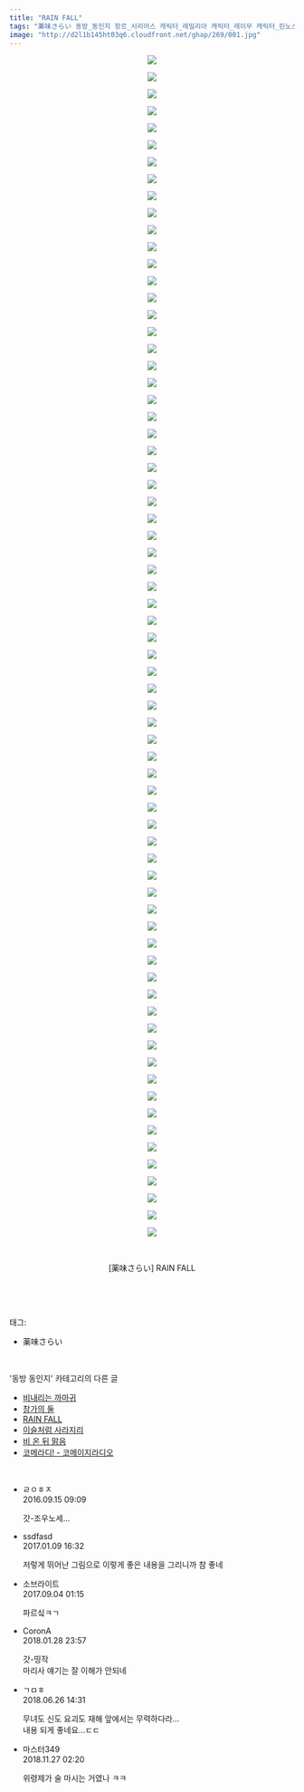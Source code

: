 ```yaml
---
title: "RAIN FALL"
tags: "薬味さらい 동방_동인지 장르_시리어스 캐릭터_레밀리아 캐릭터_레이무 캐릭터_린노스케 캐릭터_마리사 캐릭터_메이링 캐릭터_모미지 캐릭터_모코우 캐릭터_무라사 캐릭터_미코 캐릭터_사나에 캐릭터_사쿠야 캐릭터_세이가 캐릭터_쇼 캐릭터_스와코 캐릭터_스이카 캐릭터_시키에이키 캐릭터_아야 캐릭터_아큐 캐릭 터_앨리스 캐릭터_야마메 캐릭터_에이린 캐릭터_유카리 캐릭터_이치린 캐릭터_카구야 캐릭터_케이네 캐릭터_코마치 캐릭터_텐시 캐릭터_토지코 캐릭터_파르시 캐릭터_파츄리 캐릭터_하타테 캐릭터_후토 캐릭터_히지리"
image: "http://d2l1b145ht03q6.cloudfront.net/ghap/269/001.jpg"
---
```

<div class="article">
<p style="text-align: center; clear: none; float: none;"><img src="{{ site.imgserver1 }}/ghap/269/001.jpg"/></p>
<p style="text-align: center; clear: none; float: none;"><img src="{{ site.imgserver1 }}/ghap/269/002.jpg"/></p>
<p style="text-align: center; clear: none; float: none;"><img src="{{ site.imgserver1 }}/ghap/269/003.jpg"/></p>
<p style="text-align: center; clear: none; float: none;"><img src="{{ site.imgserver1 }}/ghap/269/004.jpg"/></p>
<p style="text-align: center; clear: none; float: none;"><img src="{{ site.imgserver1 }}/ghap/269/005.jpg"/></p>
<p style="text-align: center; clear: none; float: none;"><img src="{{ site.imgserver1 }}/ghap/269/006.jpg"/></p>
<p style="text-align: center; clear: none; float: none;"><img src="{{ site.imgserver1 }}/ghap/269/007.jpg"/></p>
<p style="text-align: center; clear: none; float: none;"><img src="{{ site.imgserver1 }}/ghap/269/008.jpg"/></p>
<p style="text-align: center; clear: none; float: none;"><img src="{{ site.imgserver1 }}/ghap/269/009.jpg"/></p>
<p style="text-align: center; clear: none; float: none;"><img src="{{ site.imgserver1 }}/ghap/269/010.jpg"/></p>
<p style="text-align: center; clear: none; float: none;"><img src="{{ site.imgserver1 }}/ghap/269/011.jpg"/></p>
<p style="text-align: center; clear: none; float: none;"><img src="{{ site.imgserver1 }}/ghap/269/012.jpg"/></p>
<p style="text-align: center; clear: none; float: none;"><img src="{{ site.imgserver1 }}/ghap/269/013.jpg"/></p>
<p style="text-align: center; clear: none; float: none;"><img src="{{ site.imgserver1 }}/ghap/269/014.jpg"/></p>
<p style="text-align: center; clear: none; float: none;"><img src="{{ site.imgserver1 }}/ghap/269/015.jpg"/></p>
<p style="text-align: center; clear: none; float: none;"><img src="{{ site.imgserver1 }}/ghap/269/016.jpg"/></p>
<p style="text-align: center; clear: none; float: none;"><img src="{{ site.imgserver1 }}/ghap/269/017.jpg"/></p>
<p style="text-align: center; clear: none; float: none;"><img src="{{ site.imgserver1 }}/ghap/269/018.jpg"/></p>
<p style="text-align: center; clear: none; float: none;"><img src="{{ site.imgserver1 }}/ghap/269/019.jpg"/></p>
<p style="text-align: center; clear: none; float: none;"><img src="{{ site.imgserver1 }}/ghap/269/020.jpg"/></p>
<p style="text-align: center; clear: none; float: none;"><img src="{{ site.imgserver1 }}/ghap/269/021.jpg"/></p>
<p style="text-align: center; clear: none; float: none;"><img src="{{ site.imgserver1 }}/ghap/269/022.jpg"/></p>
<p style="text-align: center; clear: none; float: none;"><img src="{{ site.imgserver1 }}/ghap/269/023.jpg"/></p>
<p style="text-align: center; clear: none; float: none;"><img src="{{ site.imgserver1 }}/ghap/269/024.jpg"/></p>
<p style="text-align: center; clear: none; float: none;"><img src="{{ site.imgserver1 }}/ghap/269/025.jpg"/></p>
<p style="text-align: center; clear: none; float: none;"><img src="{{ site.imgserver1 }}/ghap/269/026.jpg"/></p>
<p style="text-align: center; clear: none; float: none;"><img src="{{ site.imgserver1 }}/ghap/269/027.jpg"/></p>
<p style="text-align: center; clear: none; float: none;"><img src="{{ site.imgserver1 }}/ghap/269/028.jpg"/></p>
<p style="text-align: center; clear: none; float: none;"><img src="{{ site.imgserver1 }}/ghap/269/029.jpg"/></p>
<p style="text-align: center; clear: none; float: none;"><img src="{{ site.imgserver1 }}/ghap/269/030.jpg"/></p>
<p style="text-align: center; clear: none; float: none;"><img src="{{ site.imgserver1 }}/ghap/269/031.jpg"/></p>
<p style="text-align: center; clear: none; float: none;"><img src="{{ site.imgserver1 }}/ghap/269/032.jpg"/></p>
<p style="text-align: center; clear: none; float: none;"><img src="{{ site.imgserver1 }}/ghap/269/033.jpg"/></p>
<p style="text-align: center; clear: none; float: none;"><img src="{{ site.imgserver1 }}/ghap/269/034.jpg"/></p>
<p style="text-align: center; clear: none; float: none;"><img src="{{ site.imgserver1 }}/ghap/269/035.jpg"/></p>
<p style="text-align: center; clear: none; float: none;"><img src="{{ site.imgserver1 }}/ghap/269/036.jpg"/></p>
<p style="text-align: center; clear: none; float: none;"><img src="{{ site.imgserver1 }}/ghap/269/037.jpg"/></p>
<p style="text-align: center; clear: none; float: none;"><img src="{{ site.imgserver1 }}/ghap/269/038.jpg"/></p>
<p style="text-align: center; clear: none; float: none;"><img src="{{ site.imgserver1 }}/ghap/269/039.jpg"/></p>
<p style="text-align: center; clear: none; float: none;"><img src="{{ site.imgserver1 }}/ghap/269/040.jpg"/></p>
<p style="text-align: center; clear: none; float: none;"><img src="{{ site.imgserver1 }}/ghap/269/041.jpg"/></p>
<p style="text-align: center; clear: none; float: none;"><img src="{{ site.imgserver1 }}/ghap/269/042.jpg"/></p>
<p style="text-align: center; clear: none; float: none;"><img src="{{ site.imgserver1 }}/ghap/269/043.jpg"/></p>
<p style="text-align: center; clear: none; float: none;"><img src="{{ site.imgserver1 }}/ghap/269/044.jpg"/></p>
<p style="text-align: center; clear: none; float: none;"><img src="{{ site.imgserver1 }}/ghap/269/045.jpg"/></p>
<p style="text-align: center; clear: none; float: none;"><img src="{{ site.imgserver1 }}/ghap/269/046.jpg"/></p>
<p style="text-align: center; clear: none; float: none;"><img src="{{ site.imgserver1 }}/ghap/269/047.jpg"/></p>
<p style="text-align: center; clear: none; float: none;"><img src="{{ site.imgserver1 }}/ghap/269/048.jpg"/></p>
<p style="text-align: center; clear: none; float: none;"><img src="{{ site.imgserver1 }}/ghap/269/049.jpg"/></p>
<p style="text-align: center; clear: none; float: none;"><img src="{{ site.imgserver1 }}/ghap/269/050.jpg"/></p>
<p style="text-align: center; clear: none; float: none;"><img src="{{ site.imgserver1 }}/ghap/269/051.jpg"/></p>
<p style="text-align: center; clear: none; float: none;"><img src="{{ site.imgserver1 }}/ghap/269/052.jpg"/></p>
<p style="text-align: center; clear: none; float: none;"><img src="{{ site.imgserver1 }}/ghap/269/053.jpg"/></p>
<p style="text-align: center; clear: none; float: none;"><img src="{{ site.imgserver1 }}/ghap/269/054.jpg"/></p>
<p style="text-align: center; clear: none; float: none;"><img src="{{ site.imgserver1 }}/ghap/269/055.jpg"/></p>
<p style="text-align: center; clear: none; float: none;"><img src="{{ site.imgserver1 }}/ghap/269/056.jpg"/></p>
<p style="text-align: center; clear: none; float: none;"><img src="{{ site.imgserver1 }}/ghap/269/057.jpg"/></p>
<p style="text-align: center; clear: none; float: none;"><img src="{{ site.imgserver1 }}/ghap/269/058.jpg"/></p>
<p style="text-align: center; clear: none; float: none;"><img src="{{ site.imgserver1 }}/ghap/269/059.jpg"/></p>
<p style="text-align: center; clear: none; float: none;"><img src="{{ site.imgserver1 }}/ghap/269/060.jpg"/></p>
<p style="text-align: center; clear: none; float: none;"><img src="{{ site.imgserver1 }}/ghap/269/061.jpg"/></p>
<p style="text-align: center; clear: none; float: none;"><img src="{{ site.imgserver1 }}/ghap/269/062.jpg"/></p>
<p style="text-align: center; clear: none; float: none;"><img src="{{ site.imgserver1 }}/ghap/269/063.jpg"/></p>
<p style="text-align: center; clear: none; float: none;"><img src="{{ site.imgserver1 }}/ghap/269/064.jpg"/></p>
<p style="text-align: center; clear: none; float: none;"><img src="{{ site.imgserver1 }}/ghap/269/065.jpg"/></p>
<p style="text-align: center; clear: none; float: none;"><img src="{{ site.imgserver1 }}/ghap/269/066.jpg"/></p>
<p style="text-align: center; clear: none; float: none;"><img src="{{ site.imgserver1 }}/ghap/269/067.jpg"/></p>
<p style="text-align: center; clear: none; float: none;"><img src="{{ site.imgserver1 }}/ghap/269/068.jpg"/></p>
<p style="text-align: center; clear: none; float: none;"><img src="{{ site.imgserver1 }}/ghap/269/069.jpg"/></p>
<p style="text-align: center; clear: none; float: none;"><img src="{{ site.imgserver1 }}/ghap/269/070.jpg"/></p>
<p style="text-align: center; clear: none; float: none;"><br/></p>
<p style="text-align: center; clear: none; float: none;">[薬味さらい] RAIN FALL</p>
<p><br/></p>
</div><br/>
<div class="tagTrail">
<p>태그: </p>
<ul>
<li>薬味さらい</li>
</ul>
</div><br/>
<div class="another">
<p>'동방 동인지' 카테고리의 다른 글</p>
<ul>
<li><a href="/ghap_271">비내리는 까마귀</a></li>
<li><a href="/ghap_270">창가의 둘</a></li>
<li><a href="/ghap_269">RAIN FALL</a></li>
<li><a href="/ghap_268">이슬처럼 사라지리</a></li>
<li><a href="/ghap_267">비 온 뒤 맑음</a></li>
<li><a href="/ghap_266">코메라디! - 코메이지라디오</a></li>
</ul>
</div><br/>
<div class="cb_module cb_fluid">
<div class="cb_wrt cb_profile">
<div class="comment">
<ul>
<li class="cb_thumb_off" id="comment14805886">
<div class="cb_comment_area">
<div class="cb_info_area">
<div class="cb_section">
<span class="cb_nick_name">ㄹㅇㅎㅈ</span>
</div>
<div class="cb_section">
<span class="cb_date">2016.09.15 09:09 </span>
</div>
</div>
<div class="cb_dsc_comment">
<p class="cb_dsc">
											갓-조우노세...
										</p>
</div>
</div></li>
<li class="cb_thumb_off" id="comment14887243">
<div class="cb_comment_area">
<div class="cb_info_area">
<div class="cb_section">
<span class="cb_nick_name">ssdfasd</span>
</div>
<div class="cb_section">
<span class="cb_date">2017.01.09 16:32 </span>
</div>
</div>
<div class="cb_dsc_comment">
<p class="cb_dsc">
											저렇게 뛰어난 그림으로 이렇게 좋은 내용을 그리니까 참 좋네
										</p>
</div>
</div></li>
<li class="cb_thumb_off" id="comment15075723">
<div class="cb_comment_area">
<div class="cb_info_area">
<div class="cb_section">
<span class="cb_nick_name">소브라이트</span>
</div>
<div class="cb_section">
<span class="cb_date">2017.09.04 01:15 </span>
</div>
</div>
<div class="cb_dsc_comment">
<p class="cb_dsc">
											파르싴ㅋㄱ
										</p>
</div>
</div></li>
<li class="cb_thumb_off" id="comment15185883">
<div class="cb_comment_area">
<div class="cb_info_area">
<div class="cb_section">
<span class="cb_nick_name">CoronA</span>
</div>
<div class="cb_section">
<span class="cb_date">2018.01.28 23:57 </span>
</div>
</div>
<div class="cb_dsc_comment">
<p class="cb_dsc">
											갓-띵작<br/>
마리사 얘기는 잘 이해가 안되네
										</p>
</div>
</div></li>
<li class="cb_thumb_off" id="comment15277002">
<div class="cb_comment_area">
<div class="cb_info_area">
<div class="cb_section">
<span class="cb_nick_name">ㄱㅁㅎ</span>
</div>
<div class="cb_section">
<span class="cb_date">2018.06.26 14:31 </span>
</div>
</div>
<div class="cb_dsc_comment">
<p class="cb_dsc">
											무녀도 신도 요괴도 재해 앞에서는 무력하다라...<br/>
내용 되게 좋네요...ㄷㄷ
										</p>
</div>
</div></li>
<li class="cb_thumb_off" id="comment15378997">
<div class="cb_comment_area">
<div class="cb_info_area">
<div class="cb_section">
<span class="cb_nick_name">마스터349</span>
</div>
<div class="cb_section">
<span class="cb_date">2018.11.27 02:20 </span>
</div>
</div>
<div class="cb_dsc_comment">
<p class="cb_dsc">
											위령제가 술 마시는 거였나 ㅋㅋ
										</p>
</div>
</div></li>
</ul>
</div>
</div><!-- commentList close -->
</div><br/>
